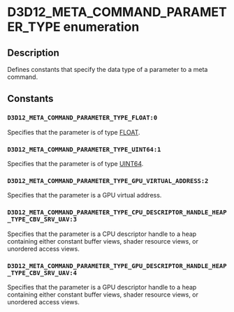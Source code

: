 # D3D12_META_COMMAND_PARAMETER_TYPE enumeration

## Description

Defines constants that specify the data type of a parameter to a meta command.

## Constants

### `D3D12_META_COMMAND_PARAMETER_TYPE_FLOAT:0`

Specifies that the parameter is of type [FLOAT](https://learn.microsoft.com/windows/desktop/WinProg/windows-data-types).

### `D3D12_META_COMMAND_PARAMETER_TYPE_UINT64:1`

Specifies that the parameter is of type [UINT64](https://learn.microsoft.com/windows/desktop/WinProg/windows-data-types).

### `D3D12_META_COMMAND_PARAMETER_TYPE_GPU_VIRTUAL_ADDRESS:2`

Specifies that the parameter is a GPU virtual address.

### `D3D12_META_COMMAND_PARAMETER_TYPE_CPU_DESCRIPTOR_HANDLE_HEAP_TYPE_CBV_SRV_UAV:3`

Specifies that the parameter is a CPU descriptor handle to a heap containing either constant buffer views, shader resource views, or unordered access views.

### `D3D12_META_COMMAND_PARAMETER_TYPE_GPU_DESCRIPTOR_HANDLE_HEAP_TYPE_CBV_SRV_UAV:4`

Specifies that the parameter is a GPU descriptor handle to a heap containing either constant buffer views, shader resource views, or unordered access views.